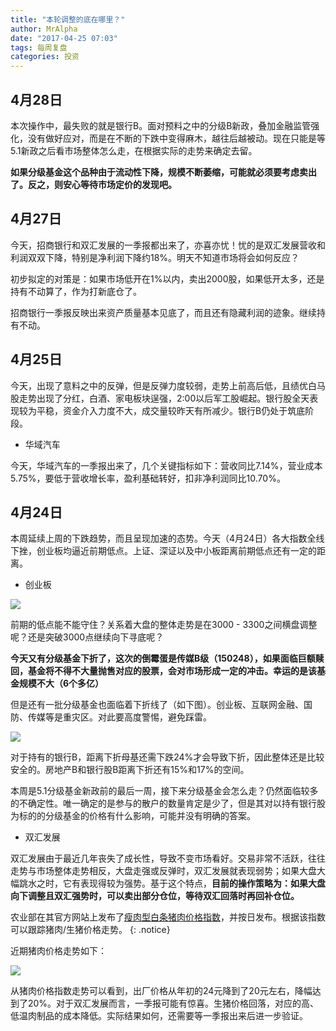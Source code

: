 ```yaml
---
title: "本轮调整的底在哪里？"
author: MrAlpha
date: "2017-04-25 07:03"
tags: 每周复盘
categories: 投资
---
```


## 4月28日

本次操作中，最失败的就是银行B。面对预料之中的分级B新政，叠加金融监管强化，没有做好应对，而是在不断的下跌中变得麻木，越往后越被动。现在只能是等5.1新政之后看市场整体怎么走，在根据实际的走势来确定去留。

**如果分级基金这个品种由于流动性下降，规模不断萎缩，可能就必须要考虑卖出了。反之，则安心等待市场定价的发现吧。**

## 4月27日

今天，招商银行和双汇发展的一季报都出来了，亦喜亦忧！忧的是双汇发展营收和利润双双下降，特别是净利润下降约18%。明天不知道市场将会如何反应？

初步拟定的对策是：如果市场低开在1%以内，卖出2000股，如果低开太多，还是持有不动算了，作为打新底仓了。

招商银行一季报反映出来资产质量基本见底了，而且还有隐藏利润的迹象。继续持有不动。

## 4月25日

今天，出现了意料之中的反弹，但是反弹力度较弱，走势上前高后低，且绩优白马股走势出现了分红，白酒、家电板块逞强，2:00以后军工股崛起。银行股全天表现较为平稳，资金介入力度不大，成交量较昨天有所减少。银行B仍处于筑底阶段。

- 华域汽车

今天，华域汽车的一季报出来了，几个关键指标如下：营收同比7.14%，营业成本5.75%，要低于营收增长率，盈利基础转好，扣非净利润同比10.70%。

## 4月24日

本周延续上周的下跌趋势，而且呈现加速的态势。今天（4月24日）各大指数全线下挫，创业板均逼近前期低点。上证、深证以及中小板距离前期低点还有一定的距离。

- 创业板

![](http://7xonmk.com1.z0.glb.clouddn.com/2017-04-25_7-07-54.png)

前期的低点能不能守住？关系着大盘的整体走势是在3000 - 3300之间横盘调整呢？还是突破3000点继续向下寻底呢？

**今天又有分级基金下折了，这次的倒霉蛋是传媒B级（150248），如果面临巨额赎回，基金将不得不大量抛售对应的股票，会对市场形成一定的冲击。幸运的是该基金规模不大（6个多亿）**

但是还有一批分级基金也面临着下折线了（如下图）。创业板、互联网金融、国防、传媒等是重灾区。对此要高度警惕，避免踩雷。

![](http://7xonmk.com1.z0.glb.clouddn.com/2017-04-25_7-18-23.png)

对于持有的银行B，距离下折母基还需下跌24%才会导致下折，因此整体还是比较安全的。房地产B和银行股B距离下折还有15%和17%的空间。

本周是5.1分级基金新政前的最后一周，接下来分级基金会怎么走？仍然面临较多的不确定性。唯一确定的是参与的散户的数量肯定是少了，但是其对以持有银行股为标的的分级基金的价格有什么影响，可能并没有明确的答案。

- 双汇发展

双汇发展由于最近几年丧失了成长性，导致不变市场看好。交易非常不活跃，往往走势与市场整体走势相反，大盘走强或反弹时，双汇发展就表现弱势；如果大盘大幅跳水之时，它有表现得较为强势。基于这个特点，**目前的操作策略为：如果大盘向下调整且双汇强势时，可以卖出部分仓位，等待双汇回落时再回补仓位。**

农业部在其官方网站上发布了[瘦肉型白条猪肉价格指数](http://pfsc.agri.cn/pfsc/pigIndexF/html/pigPriceIndex.html)，并按日发布。根据该指数可以跟踪猪肉/生猪价格走势。
{: .notice}

近期猪肉价格走势如下：

![](http://7xonmk.com1.z0.glb.clouddn.com/2017-04-25_16-13-43.png)

从猪肉价格指数走势可以看到，出厂价格从年初的24元降到了20元左右，降幅达到了20%。对于双汇发展而言，一季报可能有惊喜。生猪价格回落，对应的高、低温肉制品的成本降低。实际结果如何，还需要等一季报出来后进一步验证。

